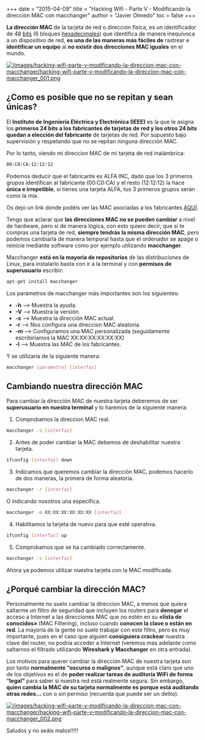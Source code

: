 +++
date = "2015-04-09"
title = "Hacking Wifi - Parte V - Modificando la dirección MAC con macchanger"
author = "Javier Olmedo"
toc = false
+++

**La dirección MAC** de la tarjeta de red o dirección física, es un identificador de 48 [bits](https://es.wikipedia.org/wiki/Bit) (6 bloques [hexadecimales](https://es.wikipedia.org/wiki/Sistema_hexadecimal)) que identifica de manera inequívoca a un dispositivo de red, **es una de las maneras más fáciles de** rastrear e **identificar un equipo** al **no existir dos direcciones MAC iguales** en el mundo.

[![/images/hacking-wifi-parte-v-modificando-la-direccion-mac-con-macchanger/hacking-wifi-parte-v-modificando-la-direccion-mac-con-macchanger_001.png](/images/hacking-wifi-parte-v-modificando-la-direccion-mac-con-macchanger/hacking-wifi-parte-v-modificando-la-direccion-mac-con-macchanger_001.png)](/images/hacking-wifi-parte-v-modificando-la-direccion-mac-con-macchanger/hacking-wifi-parte-v-modificando-la-direccion-mac-con-macchanger_001.png)

## ¿Como es posible que no se repitan y sean únicas?

El **Instituto de Ingeniería Eléctrica y Electrónica (IEEE)** es la que le asigna los **primeros 24 bits a los fabricantes de tarjetas de red y los otros 24 bits quedan a elección del fabricante** de tarjetas de red. Por supuesto bajo supervisión y respetando que no se repitan ninguna dirección MAC.

Por lo tanto, viendo mi direccion MAC de mi tarjeta de red inalámbrica:

```bash
00:C0:CA:12:12:12
```

Podemos deducir que el fabricante es ALFA INC, dado que los 3 primeros grupos identifican al fabricante (00:C0:CA) y el resto (12:12:12) la hace **única e irrepetible**, si tienes una tarjeta ALFA, tus 3 primeros grupos serán como la mía.

Os dejo un link donde podéis ver las MAC asociadas a los fabricantes [AQUÍ](https://standards-oui.ieee.org/oui/oui.txt).

Tengo que aclarar que **las direcciones MAC no se pueden cambiar** a nivel de hardware, pero sí de manera lógica, con esto quiero decir, que si te compras una tarjeta de red, **siempre tendrás la misma dirección MAC**, pero podemos cambiarla de manera temporal hasta que el ordenador se apage o reinicie mediante software como por ejemplo utilizando **macchanger**.

Macchanger **está en la mayoría de repositorios** de las distribuciones de Linux, para instalarlo basta con ir a la terminal y con **permisos de superusuario** escribir:

```bash
apt-get install macchanger
```

Los parámetros de macchanger más importantes son los siguientes:

- **-h** –> Muestra la ayuda.
- **-V** –> Muestra la versión.
- **-s** –> Muestra la dirección MAC actual.
- **-r** –> Nos configura una direccion MAC aleatoria.
- **-m** –> Configuramos una MAC personalizada (seguidamente escribiríamos la MAC XX:XX:XX:XX:XX:XX)
- **-l** –> Muestra las MAC de los fabricantes.

Y se utilizaría de la siguiente manera:

```bash
macchanger [parametro] [interfaz]
```

## Cambiando nuestra dirección MAC

Para cambiar la dirección MAC de nuestra tarjeta deberemos de ser **superusuario en nuestra terminal** y lo haremos de la siguiente manera:

1) Comprobamos la direccion MAC real.

```bash
macchanger -s [interfaz]
```

2) Antes de poder cambiar la MAC debemos de deshabilitar nuestra tarjeta.

```bash
ifconfig [interfaz] down
```

3) Indicamos que queremos cambiar la dirección MAC, podemos hacerlo de dos maneras, la primera de forma aleatoria.

```bash
macchanger -r [interfaz]
```

O indicando nosotros una especifica.

```bash
macchanger -m XX:XX:XX:XX:XX:XX [interfaz]
```

4) Habilitamos la tarjeta de nuevo para que esté operativa.

```bash
ifconfig [interfaz] up
```

5) Comprobamos que se ha cambiado correctamente.

```bash
macchanger -s [interfaz]
```

Ahora ya podemos utilizar nuestra tarjeta con la MAC modificada.

## ¿Porqué cambiar la dirección MAC?

Personalmente no suelo cambiar la direccion MAC, a menos que quiera saltarme un filtro de seguridad que incluyen los routers para **denegar** el acceso a Internet a las direcciones MAC que no estén en su **«lista de conocidos»** (MAC Filtering), incluso cuando **conocen la clave o están en red**. La mayoría de la gente no suele trabajar con este filtro, pero es muy importante, pues en el caso que alguien **consiguiera crackear** nuestra clave del router, no podría acceder a Internet (veremos mas adelante como saltarnos el filtrado utilizando **Wireshark y Macchanger** en otra entrada).

Los motivos para querer cambiar la dirección MAC de nuestra tarjeta son por tanto **normalmente “oscuros o malignos”**, aunque está claro que uno de los objetivos es el de **poder realizar tareas de auditoría WiFi de forma “legal”** para saber si nuestra red está realmente segura. Sin embargo, **quien cambia la MAC de su tarjeta normalmente es porque está auditando otras redes…** con o sin permiso (recuerda que puede ser un delito).

[![/images/hacking-wifi-parte-v-modificando-la-direccion-mac-con-macchanger/hacking-wifi-parte-v-modificando-la-direccion-mac-con-macchanger_002.png](/images/hacking-wifi-parte-v-modificando-la-direccion-mac-con-macchanger/hacking-wifi-parte-v-modificando-la-direccion-mac-con-macchanger_002.png)](/images/hacking-wifi-parte-v-modificando-la-direccion-mac-con-macchanger/hacking-wifi-parte-v-modificando-la-direccion-mac-con-macchanger_002.png)

Saludos y no seáis malos!!!!!